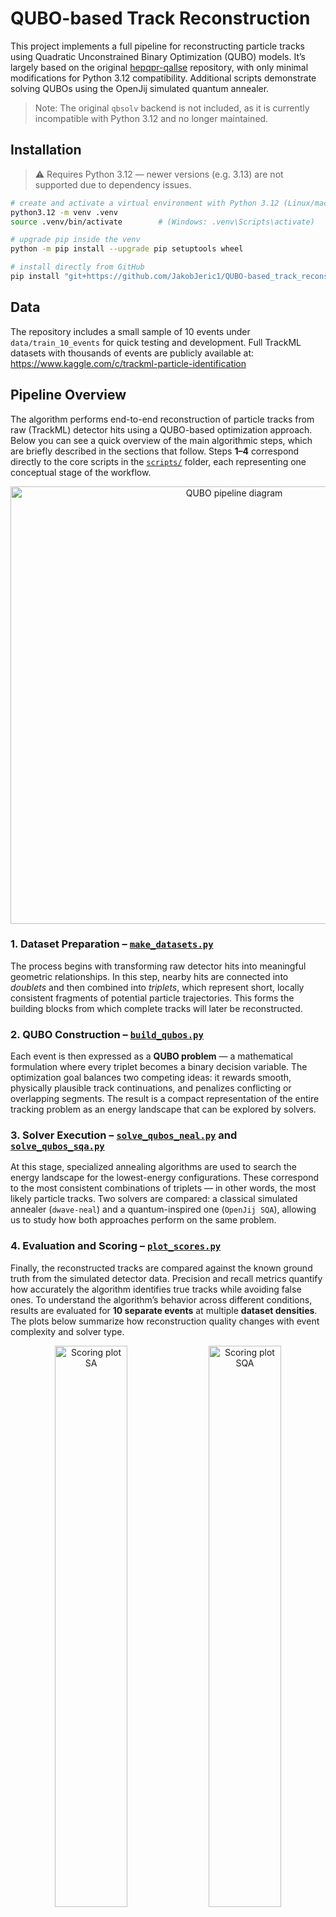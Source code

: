 # QUBO-based Track Reconstruction

This project implements a full pipeline for reconstructing particle tracks using Quadratic Unconstrained Binary Optimization (QUBO) models.
It’s largely based on the original [hepqpr-qallse](https://github.com/derlin/hepqpr-qallse) repository, with only minimal modifications for Python 3.12 compatibility.
Additional scripts demonstrate solving QUBOs using the OpenJij simulated quantum annealer.

> Note: The original `qbsolv` backend is not included, as it is currently incompatible with Python 3.12 and no longer maintained.

## Installation

> ⚠️ Requires Python 3.12 — newer versions (e.g. 3.13) are not supported due to dependency issues.

```bash
# create and activate a virtual environment with Python 3.12 (Linux/macOS)
python3.12 -m venv .venv
source .venv/bin/activate        # (Windows: .venv\Scripts\activate)

# upgrade pip inside the venv
python -m pip install --upgrade pip setuptools wheel

# install directly from GitHub
pip install "git+https://github.com/JakobJeric1/QUBO-based_track_reconstruction@main"
```

## Data

The repository includes a small sample of 10 events under `data/train_10_events` for quick testing and development. Full TrackML datasets with thousands of events are publicly available at: https://www.kaggle.com/c/trackml-particle-identification

## Pipeline Overview

The algorithm performs end-to-end reconstruction of particle tracks from raw (TrackML) detector hits using a QUBO-based optimization approach.
Below you can see a quick overview of the main algorithmic steps, which are briefly described in the sections that follow. Steps **1–4** correspond
directly to the core scripts in the [`scripts/`](scripts) folder, each representing one conceptual stage of the workflow.

<p align="center">
  <img src="https://github.com/user-attachments/assets/b206146d-8844-4071-9d16-e8d430e37eb7" width="700" alt="QUBO pipeline diagram">
</p>

### 1. Dataset Preparation – [`make_datasets.py`](scripts/1_make_datasets.py)
The process begins with transforming raw detector hits into meaningful geometric relationships. In this step, nearby hits are connected into
*doublets* and then combined into *triplets*, which represent short, locally consistent fragments of potential particle trajectories.
This forms the building blocks from which complete tracks will later be reconstructed.

### 2. QUBO Construction – [`build_qubos.py`](scripts/2_build_qubos.py)
Each event is then expressed as a **QUBO problem** — a mathematical formulation where every triplet becomes a binary decision variable.
The optimization goal balances two competing ideas:
it rewards smooth, physically plausible track continuations, and penalizes conflicting or overlapping segments.
The result is a compact representation of the entire tracking problem as an energy landscape that can be explored by solvers.

### 3. Solver Execution – [`solve_qubos_neal.py`](scripts/3a_solve_qubos_neal.py) and [`solve_qubos_sqa.py`](scripts/3b_solve_qubos_sqa.py)
At this stage, specialized annealing algorithms are used to search the energy landscape for the lowest-energy configurations.
These correspond to the most consistent combinations of triplets — in other words, the most likely particle tracks.
Two solvers are compared: a classical simulated annealer (`dwave-neal`) and a quantum-inspired one (`OpenJij SQA`), allowing us to study how both approaches perform on the same problem.

### 4. Evaluation and Scoring – [`plot_scores.py`](scripts/4_plot_scores.py)

Finally, the reconstructed tracks are compared against the known ground truth from the simulated detector data.
Precision and recall metrics quantify how accurately the algorithm identifies true tracks while avoiding false ones.
To understand the algorithm’s behavior across different conditions, results are evaluated for **10 separate events** at multiple **dataset densities**.
The plots below summarize how reconstruction quality changes with event complexity and solver type.

<p align="center">
  <img src="https://github.com/user-attachments/assets/f91f7b5a-aa84-43b8-8137-384cea7d42a9" width="48%" alt="Scoring plot SA">
  <img src="https://github.com/user-attachments/assets/362fdaec-2285-41bc-aa31-6ffb91f53043" width="48%" alt="Scoring plot SQA">
</p>

<p align="center"><em>Figure 2 — Precision and recall for ten TrackML events at varying dataset densities, comparing classical simulated annealing (SA, left) and quantum-inspired simulated annealing (SQA, right).</em></p>
